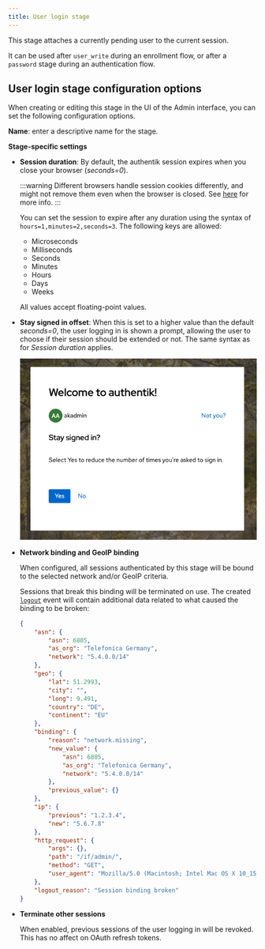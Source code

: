 ```yaml
---
title: User login stage
---
```


This stage attaches a currently pending user to the current session.

It can be used after `user_write` during an enrollment flow, or after a `password` stage during an authentication flow.

## User login stage configuration options

When creating or editing this stage in the UI of the Admin interface, you can set the following configuration options.

**Name**: enter a descriptive name for the stage.

**Stage-specific settings**

- **Session duration**: By default, the authentik session expires when you close your browser (_seconds=0_).

    :::warning
    Different browsers handle session cookies differently, and might not remove them even when the browser is closed. See [here](https://developer.mozilla.org/en-US/docs/Web/HTTP/Headers/Set-Cookie#expiresdate) for more info.
    :::

    You can set the session to expire after any duration using the syntax of `hours=1,minutes=2,seconds=3`. The following keys are allowed:
    - Microseconds
    - Milliseconds
    - Seconds
    - Minutes
    - Hours
    - Days
    - Weeks

    All values accept floating-point values.

- **Stay signed in offset**: When this is set to a higher value than the default _seconds=0_, the user logging in is shown a prompt, allowing the user to choose if their session should be extended or not. The same syntax as for _Session duration_ applies.

    ![](./stay_signed_in.png)

- **Network binding and GeoIP binding**

    When configured, all sessions authenticated by this stage will be bound to the selected network and/or GeoIP criteria.

    Sessions that break this binding will be terminated on use. The created [`logout`](../../../../sys-mgmt/events/index.md#logout) event will contain additional data related to what caused the binding to be broken:

    ```json
    {
        "asn": {
            "asn": 6805,
            "as_org": "Telefonica Germany",
            "network": "5.4.0.0/14"
        },
        "geo": {
            "lat": 51.2993,
            "city": "",
            "long": 9.491,
            "country": "DE",
            "continent": "EU"
        },
        "binding": {
            "reason": "network.missing",
            "new_value": {
                "asn": 6805,
                "as_org": "Telefonica Germany",
                "network": "5.4.0.0/14"
            },
            "previous_value": {}
        },
        "ip": {
            "previous": "1.2.3.4",
            "new": "5.6.7.8"
        },
        "http_request": {
            "args": {},
            "path": "/if/admin/",
            "method": "GET",
            "user_agent": "Mozilla/5.0 (Macintosh; Intel Mac OS X 10_15_7) AppleWebKit/537.36 (KHTML, like Gecko) Chrome/120.0.0.0 Safari/537.36"
        },
        "logout_reason": "Session binding broken"
    }
    ```

- **Terminate other sessions**

    When enabled, previous sessions of the user logging in will be revoked. This has no affect on OAuth refresh tokens.
